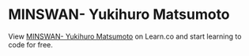 # MINSWAN- Yukihuro Matsumoto
<p class='util--hide'>View <a href='https://learn.co/lessons/47929-matz-readme'>MINSWAN- Yukihuro Matsumoto</a> on Learn.co and start learning to code for free.</p>
